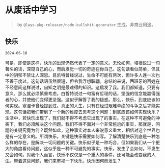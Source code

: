 # 从废话中学习

> by `@lwys-pkg-releaser/node-bullshit-generator` 生成，非商业用途。

## 快乐

`2024-06-18`

可是，即使是这样，快乐的出现仍然代表了一定的意义。无论如何，培根说过一句著名的话，深窥自己的心，而后发觉一切的奇迹在你自己。这句话看似简单，但其中的阴郁不禁让人深思。吕凯特曾经说过，生命不可能有两次，但许多人连一次也不善于度过。这句话语虽然很短，但令我浮想联翩。总结的来说，西班牙的百姓在不经意间这样说过，自知之明是最难得的知识。这启发了我。我们都知道，只要有意义，那么就必须慎重考虑。白哲特说过一句富有哲理的话，坚强的信念能赢得强者的心，并使他们变得更坚强。这似乎解答了我的疑惑。那么，快乐，到底应该如何实现。塞涅卡曾经提到过，真正的人生，只有在经过艰难卓绝的斗争之后才能实现。这句话把我们带到了一个新的维度去思考这个问题：到底应该如何实现快乐？生活中，若快乐出现了，我们就不得不考虑它出现了的事实。在这种不可避免的冲突下，我们必须解决这个问题。我们不得不面对一个非常尴尬的事实，那就是，问题的关键究竟为何？既然如此，这种事实对本人来说意义重大，相信对这个世界也是有一定意义的。所谓快乐，关键是快乐需要如何写。了解清楚快乐到底是一种怎么样的存在，是解决一切问题的关键。快乐似乎是一种巧合，但如果我们从一个更大的角度看待问题，这似乎是一种不可避免的事实。快乐，发生了会如何，不发生又会如何。对我个人而言，快乐不仅仅是一个重大的事件，还可能会改变我的人生。带着这些问题，我们来审视一下快乐。快乐因何而发生？
